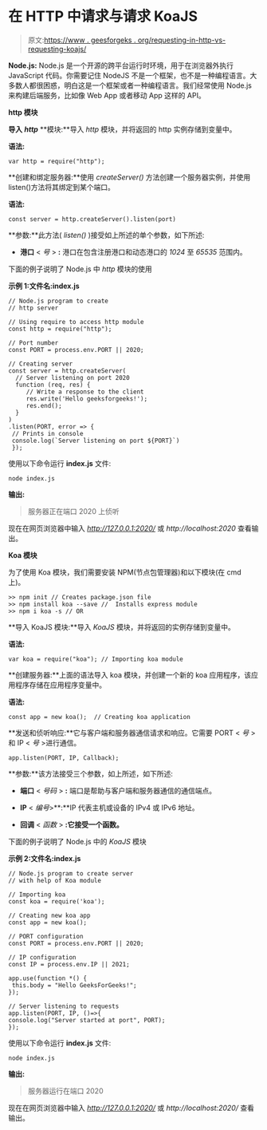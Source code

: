 # 在 HTTP 中请求与请求 KoaJS

> 原文:[https://www . geesforgeks . org/requesting-in-http-vs-requesting-koajs/](https://www.geeksforgeeks.org/requesting-in-http-vs-requesting-koajs/)

**Node.js:** Node.js 是一个开源的跨平台运行时环境，用于在浏览器外执行 JavaScript 代码。你需要记住 NodeJS 不是一个框架，也不是一种编程语言。大多数人都很困惑，明白这是一个框架或者一种编程语言。我们经常使用 Node.js 来构建后端服务，比如像 Web App 或者移动 App 这样的 API。

**http 模块**

**导入** ***http*** **模块:**导入 *http* 模块，并将返回的 http 实例存储到变量中。

**语法:**

```
var http = require("http");
```

**创建和绑定服务器:**使用 *createServer()* 方法创建一个服务器实例，并使用 listen()方法将其绑定到某个端口。

**语法:**

```
const server = http.createServer().listen(port)
```

**参数:**此方法( *listen()* )接受如上所述的单个参数，如下所述:

*   **港口** < *号* > **:** 港口在包含注册港口和动态港口的 *1024* 至 *65535* 范围内。

下面的例子说明了 Node.js 中 *http* 模块的使用

**示例 1:文件名:index.js**

```
// Node.js program to create  
// http server  

// Using require to access http module  
const http = require("http");

// Port number
const PORT = process.env.PORT || 2020;

// Creating server
const server = http.createServer(
  // Server listening on port 2020
  function (req, res) {
     // Write a response to the client
     res.write('Hello geeksforgeeks!');  
     res.end();   
  }
)
.listen(PORT, error => {
 // Prints in console
 console.log(`Server listening on port ${PORT}`)
 });
```

使用以下命令运行 **index.js** 文件:

```
node index.js
```

**输出:**

> 服务器正在端口 2020 上侦听

现在在网页浏览器中输入 *http://127.0.0.1:2020/* 或 *http://localhost:2020* 查看输出。

**Koa 模块**

为了使用 Koa 模块，我们需要安装 NPM(节点包管理器)和以下模块(在 cmd 上)。

```
>> npm init // Creates package.json file
>> npm install koa --save //  Installs express module
>> npm i koa -s // OR 

```

**导入 KoaJS 模块:**导入 *KoaJS* 模块，并将返回的实例存储到变量中。

**语法:**

```
var koa = require("koa"); // Importing koa module
```

**创建服务器:**上面的语法导入 koa 模块，并创建一个新的 koa 应用程序，该应用程序存储在应用程序变量中。

**语法:**

```
const app = new koa();  // Creating koa application
```

**发送和侦听响应:**它与客户端和服务器通信请求和响应。它需要 PORT < *号* >和 IP < *号* >进行通信。

```
app.listen(PORT, IP, Callback);
```

**参数:**该方法接受三个参数，如上所述，如下所述:

*   **端口** < *号码* > **:** 端口是帮助与客户端和服务器通信的通信端点。

*   **IP** < *编号*>**:**IP 代表主机或设备的 IPv4 或 IPv6 地址。

*   **回调** < *函数* > **:它接受一个函数。**

下面的例子说明了 Node.js 中的 *KoaJS* 模块

**示例 2:文件名:index.js**

```
// Node.js program to create server  
// with help of Koa module

// Importing koa  
const koa = require('koa');

// Creating new koa app
const app = new koa();

// PORT configuration
const PORT = process.env.PORT || 2020;

// IP configuration
const IP = process.env.IP || 2021;

app.use(function *() {
 this.body = "Hello GeeksForGeeks!";
});

// Server listening to requests
app.listen(PORT, IP, ()=>{
console.log("Server started at port", PORT);
});
```

使用以下命令运行 **index.js** 文件:

```
node index.js
```

**输出:**

> 服务器运行在端口 2020

现在在网页浏览器中输入 *http://127.0.0.1:2020/* 或 *http://localhost:2020/* 查看输出。